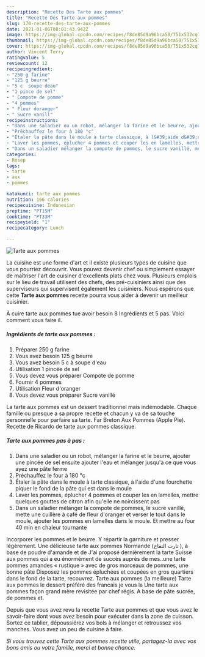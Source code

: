 ```yaml
---
description: "Recette Des Tarte aux pommes"
title: "Recette Des Tarte aux pommes"
slug: 170-recette-des-tarte-aux-pommes
date: 2021-01-06T08:01:43.942Z
image: https://img-global.cpcdn.com/recipes/f8de85d9a96bca50/751x532cq70/tarte-aux-pommes-photo-principale-de-la-recette.jpg
thumbnail: https://img-global.cpcdn.com/recipes/f8de85d9a96bca50/751x532cq70/tarte-aux-pommes-photo-principale-de-la-recette.jpg
cover: https://img-global.cpcdn.com/recipes/f8de85d9a96bca50/751x532cq70/tarte-aux-pommes-photo-principale-de-la-recette.jpg
author: Vincent Terry
ratingvalue: 5
reviewcount: 12
recipeingredient:
- "250 g farine"
- "125 g beurre"
- "5 c  soupe deau"
- "1 pince de sel"
- " Compote de pomme"
- "4 pommes"
- " Fleur doranger"
- " Sucre vanill"
recipeinstructions:
- "Dans une saladier ou un robot, mélanger la farine et le beurre, ajouter une pincée de sel ensuite ajouter l&#39;eau et mélanger jusqu&#39;à ce que vous ayez une pâte ferme"
- "Préchauffez le four à 180 °c"
- "Étaler la pâte dans le moule à tarte classique, à l&#39;aide d&#39;une fourchette piquer le fond de la pâte qui est dans le moule"
- "Laver les pommes, éplucher 4 pommes et couper les en lamelles, mettre quelques gouttes de citron afin qu&#39;elle ne noircissent pas"
- "Dans un saladier mélanger la compote de pommes, le sucre vanillé, mette une cuillère à café de fleur d&#39;oranger et verser le tout dans le moule, ajouter les pommes en lamelles dans le moule. Et mettre au four 40 min en chaleur tournante"
categories:
- Resep
tags:
- tarte
- aux
- pommes

katakunci: tarte aux pommes 
nutrition: 166 calories
recipecuisine: Indonesian
preptime: "PT15M"
cooktime: "PT33M"
recipeyield: "1"
recipecategory: Lunch

---
```



![Tarte aux pommes](https://img-global.cpcdn.com/recipes/f8de85d9a96bca50/751x532cq70/tarte-aux-pommes-photo-principale-de-la-recette.jpg)

La cuisine est une forme d'art et il existe plusieurs types de cuisine que vous pourriez découvrir. Vous pouvez devenir chef ou simplement essayer de maîtriser l'art de cuisiner d'excellents plats chez vous. Plusieurs emplois sur le lieu de travail utilisent des chefs, des pré-cuisiniers ainsi que des superviseurs qui supervisent également les cuisiniers. Nous espérons que cette <strong> Tarte aux pommes </strong> recette pourra vous aider à devenir un meilleur cuisinier.

<!--inarticleads1-->

À cuire tarte aux pommes tue avoir besoin 8 Ingrédients et 5 pas. Voici comment vous faire il.

##### Ingrédients de tarte aux pommes :

1. Préparer 250 g farine
1. Vous avez besoin 125 g beurre
1. Vous avez besoin 5 c à soupe d&#39;eau
1. Utilisation 1 pincée de sel
1. Vous devez vous préparer  Compote de pomme
1. Fournir 4 pommes
1. Utilisation  Fleur d&#39;oranger
1. Vous devez vous préparer  Sucre vanillé


La tarte aux pommes est un dessert traditionnel mais indémodable. Chaque famille ou presque a sa propre recette et chacun y va de sa touche personnelle pour parfaire sa tarte. Far Breton Aux Pommes (Apple Pie). Recette de Ricardo de tarte aux pommes classique. 

<!--inarticleads2-->

##### Tarte aux pommes pas à pas :

1. Dans une saladier ou un robot, mélanger la farine et le beurre, ajouter une pincée de sel ensuite ajouter l&#39;eau et mélanger jusqu&#39;à ce que vous ayez une pâte ferme
1. Préchauffez le four à 180 °c
1. Étaler la pâte dans le moule à tarte classique, à l&#39;aide d&#39;une fourchette piquer le fond de la pâte qui est dans le moule
1. Laver les pommes, éplucher 4 pommes et couper les en lamelles, mettre quelques gouttes de citron afin qu&#39;elle ne noircissent pas
1. Dans un saladier mélanger la compote de pommes, le sucre vanillé, mette une cuillère à café de fleur d&#39;oranger et verser le tout dans le moule, ajouter les pommes en lamelles dans le moule. Et mettre au four 40 min en chaleur tournante


Incorporer les pommes et le beurre. Y répartir la garniture et presser légèrement. Une délicieuse tarte aux pommes Normande (تارت التفاح ), à base de poudre d&#39;amande et de J&#39;ai proposé dernièrement la tarte Suisse aux pommes qui a eu énormément de succès auprès de mes..une tarte pommes amandes « rustique » avec de gros morceaux de pommes, une bonne pâte Disposez les pommes épluchées et coupées en gros quartiers dans le fond de la tarte, recouvrez. Tarte aux pommes (la meilleure) Tarte aux pommes le dessert préféré des francais je vous la Une tarte aux pommes façon grand mère revisitée par chef régis. A base de pâte sucrée, de pommes et. 

<!--inarticleads1-->

<p>
Depuis que vous avez revu la recette Tarte aux pommes et que vous avez le savoir-faire dont vous avez besoin pour exécuter dans la zone de cuisson. Sortez ce tablier, dépoussiérez vos bols à mélanger et retroussez vos manches. Vous avez un peu de cuisine à faire.
</p>

<p>
<i>Si vous trouvez cette Tarte aux pommes recette utile, partagez-la avec vos bons amis ou votre famille, merci et bonne chance.</i>
</p>

